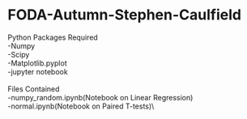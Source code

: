# FODA-Autumn-Stephen-Caulfield
Python Packages Required\
-Numpy\
-Scipy\
-Matplotlib.pyplot\
-jupyter notebook\
\
Files Contained\
-numpy_random.ipynb(Notebook on Linear Regression)\
-normal.ipynb(Notebook on Paired T-tests)\
